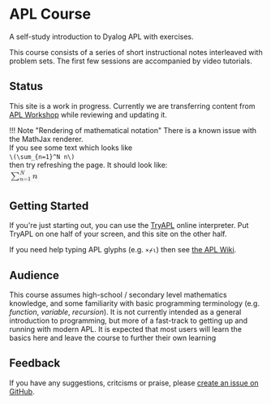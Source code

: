 # APL Course
A self-study introduction to Dyalog APL with exercises.

This course consists of a series of short instructional notes interleaved with problem sets. The first few sessions are accompanied by video tutorials.

## Status
This site is a work in progress. Currently we are transferring content from [APL Workshop](https://rikedyp.uk/APLWorkshop) while reviewing and updating it.

!!! Note "Rendering of mathematical notation"
	There is a known issue with the MathJax renderer.  
	If you see some text which looks like  
	`\(\sum_{n=1}^N n\)`  
	then try refreshing the page. It should look like:  
	<img alt="mathjax example rendering" src="/img/mathjax.png" width="60px">

## Getting Started
If you're just starting out, you can use the [TryAPL](https://tryapl.org) online interpreter. Put TryAPL on one half of your screen, and this site on the other half. 

If you need help typing APL glyphs (e.g. `×⌿⍳`) then see [the APL Wiki](https://aplwiki.com/wiki/Typing_glyphs).

## Audience
This course assumes high-school / secondary level mathematics knowledge, and some familiarity with basic programming terminology (e.g. *function*, *variable*, *recursion*). It is not currently intended as a general introduction to programming, but more of a fast-track to getting up and running with modern APL. It is expected that most users will learn the basics here and leave the course to further their own learning 

## Feedback
If you have any suggestions, critcisms or praise, please [create an issue on GitHub](https://github.com/Dyalog/APLCourse/issues/new).